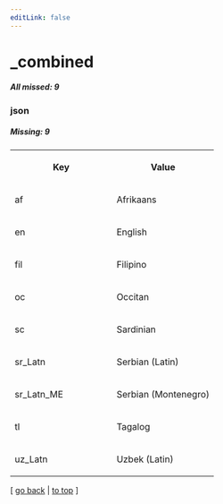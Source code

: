 ```yaml
---
editLink: false
---
```


# _combined

##### All missed: 9


### json

##### Missing: 9

<table width="100%">
<tr><th width="50%">

Key

</th><th width="50%">

Value

</th></tr>
<tr><td width="50%">

af

</td><td width="50%">

Afrikaans

</td></tr>
<tr><td width="50%">

en

</td><td width="50%">

English

</td></tr>
<tr><td width="50%">

fil

</td><td width="50%">

Filipino

</td></tr>
<tr><td width="50%">

oc

</td><td width="50%">

Occitan

</td></tr>
<tr><td width="50%">

sc

</td><td width="50%">

Sardinian

</td></tr>
<tr><td width="50%">

sr_Latn

</td><td width="50%">

Serbian (Latin)

</td></tr>
<tr><td width="50%">

sr_Latn_ME

</td><td width="50%">

Serbian (Montenegro)

</td></tr>
<tr><td width="50%">

tl

</td><td width="50%">

Tagalog

</td></tr>
<tr><td width="50%">

uz_Latn

</td><td width="50%">

Uzbek (Latin)

</td></tr>
</table>

[ [go back](../status.md) | [to top](#) ]

